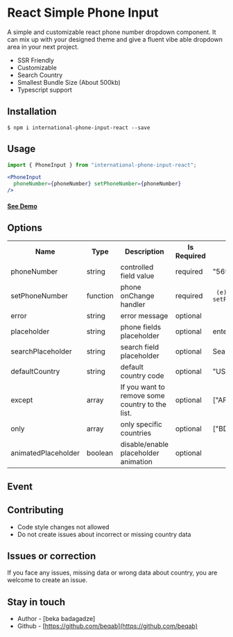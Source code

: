 React Simple Phone Input
==========

A simple and customizable react phone number dropdown component. It can mix up with your designed theme and give a fluent vibe able dropdown area in your next project.



- SSR Friendly
- Customizable
- Search Country
- Smallest Bundle Size (About 500kb)
- Typescript support

## Installation

```shell-script
$ npm i international-phone-input-react --save
```

## Usage

```jsx
import { PhoneInput } from "international-phone-input-react";

<PhoneInput
  phoneNumber={phoneNumber} setPhoneNumber={phoneNumber}
/>
```
#### [See Demo](https://international-phone-input-react.vercel.app/)

## Options
<table width="100%">
  <tr>
    <th> Name </th>
    <th> Type </th>
    <th width="30%"> Description </th>
    <th> Is Required </th>
    <th> Example </th>
  </tr>
  <tr>
    <td> phoneNumber </td>
    <td> string </td>
    <td> controlled field value  </td>
    <td> required </td>
    <td> "569 23 12 123" </td>
  </tr>
   <tr>
    <td> setPhoneNumber </td>
    <td> function </td>
    <td> phone onChange handler </td>
    <td> required </td>
    <td> <code> (e) => { setPhoneNumber(e.target.value)}</code> </td>
  </tr>
  <tr>
    <td> error </td>
    <td> string </td>
    <td> error message </td>
    <td> optional </td>
    <td> </td>
  </tr>
  
  <tr>
    <td> placeholder </td>
    <td> string </td>
    <td> phone fields placeholder </td>
    <td> optional </td>
    <td>enter phone..</td>
  </tr>
  
   <tr>
    <td> searchPlaceholder </td>
    <td> string </td>
    <td> search field placeholder </td>
    <td> optional </td>
    <td> Search...</td>
  </tr>

  <tr>
    <td> defaultCountry </td>
    <td> string </td>
    <td> default country code  </td>
    <td> optional </td>
    <td> "US" </td>
  </tr>
  
  <tr>
    <td> except </td>
    <td> array </td>
    <td> If you want to remove some country to the list.</td>
    <td> optional </td>
    <td> ["AF", "AL"] </td>
  </tr>
  
  <tr>
    <td> only </td>
    <td> array </td>
    <td> only specific countries</td>
    <td> optional </td>
    <td> ["BD", "US", "GE"] </td>
  </tr>

  <tr>
    <td> animatedPlaceholder </td>
    <td> boolean </td>
    <td> disable/enable placeholder animation </td>
    <td>optional</td>
    <td></td>
  </tr>

</table>

## Event

<!-- <table>
  <tr>
    <th> Event Name </th>
    <th> Description </th>
    <th> Example </th>
  </tr>
  <tr>
    <td> onChange </td>
    <td> To get the value from component. You get following field
        <ul>
            <li><code>country</code></li>
            <li><code>code</code></li>
            <li><code>dialCode</code></li>
            <li><code>value</code></li>
            <li><code>valueWithoutPlus</code></li>
         </ul>
    </td>
    <td> <code>onChange={(data: PhoneInputResponseType) => console.log(data)}</code> </td>
  </tr>
</table> -->

<!-- ## ClassName -->

<!-- <table>
  <tr>
    <th> Name </th>
    <th> Type </th>
    <th> Description </th>
  </tr>
  <tr>
    <td> containerClass </td>
    <td> string </td>
    <td> class name for container </td>
  </tr>
  <tr>
    <td> buttonClass </td>
    <td> string </td>
    <td> class name for dropdown button </td>
  </tr>
  <tr>
    <td> dropdownClass </td>
    <td> string </td>
    <td> class name for dropdown area/menu </td>
  </tr>
  <tr>
    <td> dropdownListClass </td>
    <td> string </td>
    <td> class name for dropdown list </td>
  </tr>
  <tr>
    <td> dropdownIconClass </td>
    <td> string </td>
    <td> class name for dropdown icon </td>
  </tr><tr>
    <td> searchContainerClass </td>
    <td> string </td>
    <td> class name for search bar container </td>
  </tr>
  <tr>
    <td> searchInputClass </td>
    <td> string </td>
    <td> class name for search input field </td>
  </tr>
  <tr>
    <td> searchIconClass </td>
    <td> string </td>
    <td> class name for search icon </td>
  </tr>
  <tr>
    <td> inputClass </td>
    <td> string </td>
    <td> class name for search icon </td>
  </tr>
</table> -->

<!-- ## Customize styles -->
<!-- 
<table>
  <tr>
    <th> Name </th>
    <th> Description </th>
  </tr>
  <tr>
    <td> containerStyle </td>
    <td> phone Input Container style </td>
  </tr>
  <tr>
    <td> buttonStyle </td>
    <td> style for dropdown button </td>
  </tr>
  <tr>
    <td> dropdownStyle </td>
    <td> style for dropdown menu/area </td>
  </tr>
  <tr>
    <td> dropdownListStyle </td>
    <td> style for dropdown list </td>
  </tr>
  <tr>
    <td> dropdownIconStyle </td>
    <td> style for dropdown icon </td>
  </tr>
  <tr>
    <td> searchContainerStyle </td>
    <td> search container style </td>
  </tr>
  <tr>
    <td> searchInputStyle </td>
    <td> search input field style </td>
  </tr>
  <tr>
    <td> searchIconStyle </td>
    <td> search icon style </td>
  </tr>
  <tr>
    <td> inputStyle </td>
    <td> input field style </td>
  </tr>
</table> -->

<!-- `note:` version 5 released. see the [changelogs](https://github.com/siamahnaf198/international-phone-input-react/releases/tag/v5.0.0) -->

## Contributing
- Code style changes not allowed
- Do not create issues about incorrect or missing country data

## Issues or correction
If you face any issues, missing data or wrong data about country, you are welcome to create an issue.

## Stay in touch

- Author - [beka badagadze]
- Github - [https://github.com/beqab](https://github.com/beqab)
